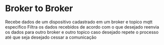 # Broker to Broker
Recebe dados de um dispositivo cadastrado em um broker e topico mqtt especifico
Filtra os dados recebidos de acordo com o que desejado
reenvia os dados para outro broker e outro topico caso desejado
repete o processo até que seja desejado cessar a comunicação
